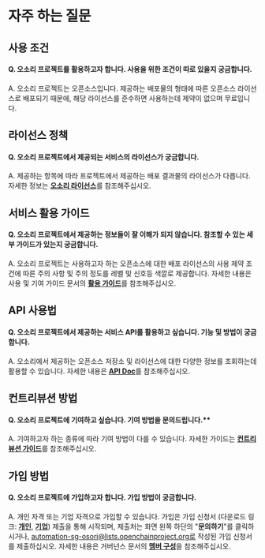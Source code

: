 # 자주 하는 질문

## 사용 조건

#### Q. 오소리 프로젝트를 활용하고자 합니다. 사용을 위한 조건이 따로 있을지 궁금합니다.

A. 오소리 프로젝트는 오픈소스입니다. 제공하는 배포물의 형태에 따른 오픈소스 라이선스로 배포되기 때문에, 해당 라이선스를 준수하면 사용하는데 제약이 없으며 무료입니다.

## 라이선스 정책

#### Q. 오소리 프로젝트에서 제공되는 서비스의 라이선스가 궁금합니다.

A. 제공하는 항목에 따라 프로젝트에서 제공하는 배포 결과물의 라이선스가 다릅니다. 자세한 정보는 [**오소리 라이선스**](https://osori-db.github.io/docs/license/)를 참조해주십시오.

## 서비스 활용 가이드

#### Q. 오소리 프로젝트에서 제공하는 정보들이 잘 이해가 되지 않습니다. 참조할 수 있는 세부 가이드가 있는지 궁금합니다.

A. 오소리 프로젝트는 사용하고자 하는 오픈소스에 대한 배포 라이선스의 사용 제약 조건에 따른 주의 사항 및 주의 정도를 레벨 및 신호등 색깔로 제공합니다. 자세한 내용은 사용 및 기여 가이드 문서의 [**활용 가이드**](https://osori-db.github.io/docs/guide/#%ED%99%9C%EC%9A%A9-%EA%B0%80%EC%9D%B4%EB%93%9C)를 참조해주십시오.

## API 사용법

#### Q. 오소리 프로젝트에서 제공하는 서비스 API를 활용하고 싶습니다. 기능 및 방법이 궁금합니다.

A. 오소리에서 제공하는 오픈소스 저장소 및 라이선스에 대한 다양한 정보를 조회하는데 활용할 수 있습니다. 자세한 내용은 [**API Doc**](https://osori-db.github.io/docs/guide/api-doc/)를 참조해주십시오.

## 컨트리뷰션 방법

#### Q. 오소리 프로젝트에 기여하고 싶습니다. 기여 방법을 문의드립니다.**

A. 기여하고자 하는 종류에 따라 기여 방법이 다를 수 있습니다. 자세한 가이드는 [**컨트리뷰션 가이드**](https://osori-db.github.io/docs/guide/contribution-guide/)를 참조해주십시오.

## 가입 방법

#### Q. 오소리 프로젝트에 가입하고자 합니다. 가입 방법이 궁금합니다.

A. 개인 자격 또는 기업 자격으로 가입할 수 있습니다. 가입은 가입 신청서 (다운로드 링크: [**개인**](https://github.com/osori-db/osori-db.github.io/blob/main/assets/docs/%EC%98%A4%EC%86%8C%EB%A6%AC%20%ED%94%84%EB%A1%9C%EC%A0%9D%ED%8A%B8%20%EA%B0%80%EC%9E%85%EC%8B%A0%EC%B2%AD%EC%84%9C(%EA%B0%9C%EC%9D%B8).docx), [**기업**](https://github.com/osori-db/osori-db.github.io/blob/main/assets/docs/%EC%98%A4%EC%86%8C%EB%A6%AC%20%ED%94%84%EB%A1%9C%EC%A0%9D%ED%8A%B8%20%EA%B0%80%EC%9E%85%EC%8B%A0%EC%B2%AD%EC%84%9C(%EA%B8%B0%EC%97%85).docx)) 제출을 통해 시작되며, 제출처는 화면 왼쪽 하단의 "**문의하기**"를 클릭하시거나, automation-sg-osori@lists.openchainproject.org로 작성된 가입 신청서를 제출하십시오. 자세한 내용은 거버넌스 문서의 [**멤버 구성**](https://osori-db.github.io/docs/about/charter/#%EB%A9%A4%EB%B2%84-%EA%B5%AC%EC%84%B1)을 참조해주십시오.

